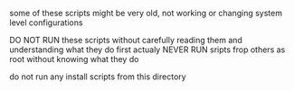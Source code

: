 some of these scripts might be very old, not working or changing system level configurations

DO NOT RUN these scripts without carefully reading them and understanding what they do first
actualy NEVER RUN sripts frop others as root without knowing what they do

do not run any install scripts from this directory
